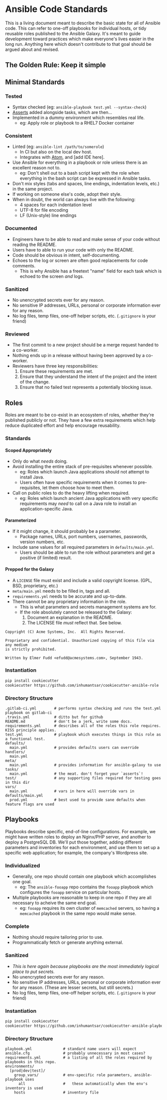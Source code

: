 # Ansible Code Standards

This is a living document meant to describe the basic state for all of Ansible code. This can refer to one-off playbooks for individual hosts, or tidy reusable roles published to the Ansible Galaxy. It's meant to guide development toward practices which make everyone's lives easier in the long run. Anything here which doesn't contribute to that goal should be argued about and revised.

## The Golden Rule: Keep it simple

## Minimal Standards

### Tested
  * Syntax checked (eg: `ansible-playbook test.yml --syntax-check`)
  * [Asserts](http://docs.ansible.com/ansible/assert_module.html) added alongside tasks, which are then...
  * Implemented in a dummy environment which resembles real life.
    * eg: Apply role or playbook to a RHEL7 Docker container

### Consistent
  * Linted (eg: `ansible-lint /path/to/somerole`)
    * In CI but also on the local dev host.
    * Integrates with [Atom](https://atom.io/packages/linter-ansible-linting), and [add IDE here].
  * Use Ansible for everything in a playbook or role unless there is an excellent reason not to.
    * eg: Don't shell out to a bash script kept with the role when everything in the bash script can be expressed in Ansible tasks.
  * Don't mix styles (tabs and spaces, line endings, indentation levels, etc.) in the same project.
  * If working on someone else's code, adopt their style.
  * When in doubt, the world can always live with the following:
    * 4 spaces for each indentation level
    * UTF-8 for file encoding
    * LF (Unix-style) line endings

### Documented
  * Engineers have to be able to read and make sense of your code without reading the README.
  * Users have to able to run your code with only the README.
  * Code should be obvious in intent, self-documenting.
  * Echoes to the log or screen are often good replacements for code comments.
    * This is why Ansible has a freetext "name" field for each task which is echoed to the screen *and* logs.

### Sanitized
  * No unencrypted secrets ever for any reason.
  * No sensitive IP addresses, URLs, personal or corporate information ever for any reason.
  * No log files, temp files, one-off helper scripts, etc. (`.gitignore` is your friend)

### Reviewed
  * The first commit to a new project should be a merge request handed to a co-worker.
  * Nothing ends up in a release without having been approved by a co-worker.
  * Reviewers have three key responsibilities:
    1. Ensure these requirements are met.
    2. Ensure that they understand the intent of the project and the intent of the change.
    3. Ensure that no failed test represents a potentially blocking issue.

## Roles

Roles are meant to be co-exist in an ecosystem of roles, whether they're published publicly or not. They have a few extra requirements which help reduce duplicated effort and help encourage reusability.

### Standards
#### Scoped Appropriately
  * Only do what *needs* doing.
  * Avoid installing the entire stack of pre-requisites whenever possible.
    * eg: Roles which launch Java applications should not attempt to install Java.
    * Users often have specific requirements when it comes to pre-requisites, let them choose how to meet them.
  * Call on public roles to do the heavy lifting when required.
    * eg: Roles which launch ancient Java applications with very specific requirements may *need* to call on a Java role to install an application-specific Java.

#### Parameterized
  * If it might change, it should probably be a parameter.
    * Package names, URLs, port numbers, usernames, passwords, version numbers, etc.
  * Include sane values for all required parameters in `defaults/main.yml`.
    * Users should be able to run the role without parameters and get a positive (if limited) result.

#### Prepped for the Galaxy
  * A `LICENSE` file must exist and include a valid copyright license. (GPL, BSD, proprietary, etc.)
  * `meta/main.yml` needs to be filled in, tags and all.
  * `requirements.yml` needs to be accurate and up-to-date.
  * There cannot be any proprietary information in the role.
    * This is what parameters and secrets management systems are for.
    * If the role absolutely cannot be released to the Galaxy:
      1. Document an explanation in the README.
      2. The LICENSE file *must* reflect that. See below.

```
Copyright (C) Acme Systems, Inc.  All Rights Reserved.

Proprietary and confidential. Unauthorized copying of this file via any medium
is strictly prohibited.

Written by Elmer Fudd <efudd@acmesystems.com>, September 1943.
```

### Instantiation

```bash
pip install cookiecutter
cookiecutter https://github.com/inhumantsar/cookiecutter-ansible-role
```

### Directory Structure

```
.gitlab-ci.yml        # performs syntax checking and runs the test.yml playbook on gitlab-ci
.travis.yml           # ditto but for github
README.md             # don't be a jerk, write some docs.
requirements.yml      # describes all of the roles this role requires. KISS principle applies.
test.yml              # playbook which executes things in this role as a functional test.
defaults/
  main.yml            # provides defaults users can override
handlers/
  main.yml
meta/
  main.yml            # provides information for ansible-galaxy to use
tasks/
  main.yml            # the meat. don't forget your `asserts`!
test/                 # any supporting files required for testing goes in this dir
vars/
  main.yml            # vars in here will override vars in defaults/main.yml
  prod.yml            # best used to provide sane defaults when feature flags are used
```

## Playbooks

Playbooks describe specific, end-of-line configurations. For example, we might have
written roles to deploy an Nginx/PHP server, and another to deploy a PostgreSQL DB.
We'll put those together, adding different parameters and inventories for each environment, and
use them to set up a specific web application; for example, the company's Wordpress site.

### Individualized
  * Generally, one repo should contain one playbook which accomplishes one goal.
    * eg: The `ansible-fooapp` repo contains the `fooapp` playbook which configures the `fooapp` service on particular hosts.
  * Multiple playbooks are reasonable to keep in one repo if they are all necessary to acheive the
same end goal.
    * eg: `fooapp` requires its own cluster of `memcached` servers, so having a `memcached` playbook in the same repo would make sense.

### Complete
  * Nothing should require tailoring prior to use.
  * Programmatically fetch or generate anything external.

### Sanitized
  * _This is here again because playbooks are the most immediately logical place to put secrets._
  * No unencrypted secrets ever for any reason.
  * No sensitive IP addresses, URLs, personal or corporate information ever for any reason. (These are lesser secrets, but still secrets.)
  * No log files, temp files, one-off helper scripts, etc. (`.gitignore` is your friend)

### Instantiation

```bash
pip install cookiecutter
cookiecutter https://github.com/inhumantsar/cookiecutter-ansible-playbook
```

### Directory Structure
```
playbook.yml              # standard name users will expect
ansible.cfg               # probably unnecessary in most cases?
requirements.yml          # a listing of all the roles required by playbooks in this repo.
environments/   
  [prod|dev|test]/                 
    group_vars/           # env-specific role parameters, ansible-playbook uses
      all                 #   these automatically when the env's inventory is used
    hosts                 # inventory file
```
